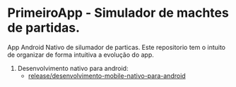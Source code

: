 # PrimeiroApp - Simulador de machtes de partidas.
App Android Nativo de silumador de particas.
Este repositorio tem o intuito de organizar de forma intuitiva a evolução do app.

1. Desenvolvimento nativo para android:
    - [release/desenvolvimento-mobile-nativo-para-android](https://github.com/pauloppng/PrimeiroApp/tree/release/desenvolvimento-mobile-nativo-para-android)
